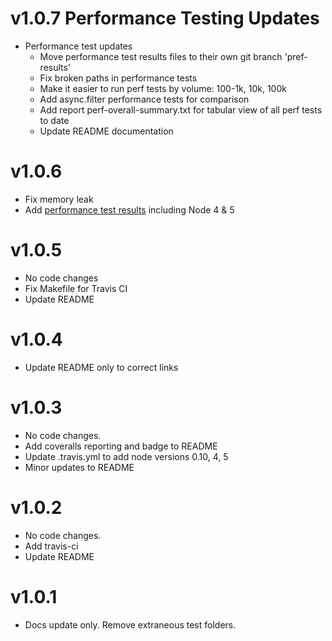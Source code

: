 # v1.0.7 Performance Testing Updates
- Performance test updates
  - Move performance test results files to their own git branch 'pref-results'
  - Fix broken paths in performance tests 
  - Make it easier to run perf tests by volume: 100-1k, 10k, 100k
  - Add async.filter performance tests for comparison
  - Add report perf-overall-summary.txt for tabular view of all perf tests to date
  - Update README documentation

# v1.0.6
- Fix memory leak 
- Add [performance test results](https://github.com/tonybranfort/apom/tree/master/performance/results) including Node 4 & 5

# v1.0.5
- No code changes
- Fix Makefile for Travis CI
- Update README

# v1.0.4
- Update README only to correct links 

# v1.0.3
- No code changes.
- Add coveralls reporting and badge to README
- Update .travis.yml to add node versions 0.10, 4, 5
- Minor updates to README

# v1.0.2
- No code changes.  
- Add travis-ci
- Update README

# v1.0.1
- Docs update only.  Remove extraneous test folders. 
